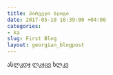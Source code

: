 ```yaml
---
title: პირველი ბლოგი
date: 2017-05-10 16:39:00 +04:00
categories:
- ka
slug: First Blog
layout: georgian_blogpost
---
```


ასლკდჯ ლკჯცვ ხლკვ 